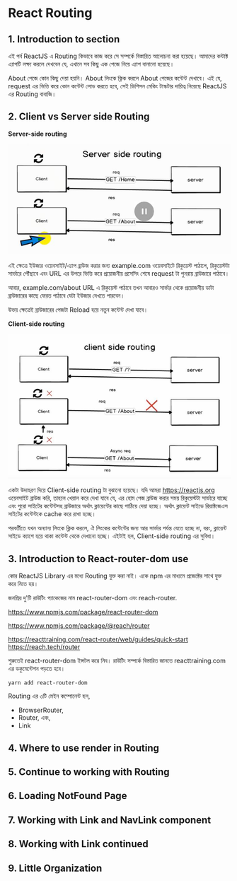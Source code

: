 # React Routing

## 1. Introduction to section

এই পর্ব ReactJS এ Routing কিভাবে কাজ করে সে সম্পর্কে বিস্তারিত আলোচনা করা হয়েছে। আমাদের কন্টাক্ট এ্যাপটি লক্ষ্য করলে দেখবেন যে, এখানে সব কিছু এক পেজে নিয়ে এ্যাপ বানানো হয়েছে।

About পেজে কোন কিছু দেয়া হয়নি। About লিংকে ক্লিক করলে About পেজের কন্টেন্ট দেখাবে। এই যে, request এর ভিত্তি করে কোন কন্টেন্ট লোড করতে হবে, সেই ডিশিসন মেকিং টাস্কটার দায়িত্ব নিয়েছে ReactJS এর Routing বাবাজি।



## 2. Client vs Server side Routing

**Server-side routing**

![Server-side Routing](https://github.com/manzurahmed/reactjs/blob/master/server-side-routing.jpg)

এই ক্ষেত্রে ইউজার ওয়েবসাইট/এ্যাপ ব্রাউজ করার জন্য example.com ওয়েবসাইটে রিকুয়েস্ট পাঠালে, রিকুয়েস্টটা সার্ভারে পৌঁছাবে এবং URL এর উপরে ভিত্তি করে প্রয়োজনীয় প্রসেসিং শেষে request টা পুনরায় ব্রাউজারে পাঠাবে।

আবার, example.com/about URL এ রিকুয়েস্ট পাঠাবে তখন আবারও সার্ভার থেকে প্রয়োজনীয় ডাটা ব্রাউজারের কাছে ফেরত পাঠাবে যেটা ইউজার দেখতে পারবেন।

উভয় ক্ষেত্রেই ব্রাউজারের পেজটা Reload হয়ে নতুন কন্টেন্ট দেখা যাবে।

**Client-side routing**

![Client-side Routing](https://github.com/manzurahmed/reactjs/blob/master/client-side-routing.jpg)

একটা উদাহরণ দিয়ে Client-side routing টা বুঝানো হয়েছে। যদি আমরা https://reactjs.org ওয়েবসাইট ব্রাউজ করি, তাহলে খেয়াল করে দেখা যাবে যে, এর হোম পেজ ব্রাউজ করার সময় রিকুয়েস্টটা সার্ভারে যাচ্ছে এবং পুরো সাইটের কন্টেন্টসহ ব্রাউজারে অর্থাৎ ক্লায়েন্টের কাছে পাঠিয়ে দেয়া হচ্ছে। অর্থাৎ ক্লায়েন্ট সাইডে রিয়াক্টজেএস সাইটের কন্টেন্টকে cache করে রাখা হচ্ছে।

পরবর্তীতে যখন অন্যান্য লিংকে ক্লিক করলে, ঐ লিংকের কন্টেন্টের জন্য আর সার্ভার পর্যন্ত যেতে হচ্ছে না, বরং, ক্লায়েন্ট সাইডে ক্যাশে হয়ে থাকা কন্টেন্ট থেকে দেখানো হচ্ছে। এইটাই হল, Client-side routing এর সুবিধা।

## 3. Introduction to React-router-dom use

কোর ReactJS Library এর মধ্যে Routing যুক্ত করা নাই। একে npm এর মাধ্যমে প্রজেক্টের সাথে যুক্ত করে নিতে হয়।

জনপ্রিয় দু'টি রাউটিং প্যাকেজের নাম react-router-dom এবং reach-router.

https://www.npmjs.com/package/react-router-dom 

https://www.npmjs.com/package/@reach/router

https://reacttraining.com/react-router/web/guides/quick-start
https://reach.tech/router

শুরুতেই react-router-dom ইন্সটল করে নিব। রাউটিং সম্পর্কে বিস্তারিত জানতে reacttraining.com এর ডকুমেন্টেশন পড়তে হবে।

```
yarn add react-router-dom
```

Routing এর ৩টি মেইন কম্পোনেন্ট হল,
- BrowserRouter,
- Router, এবং,
- Link

## 4. Where to use render in Routing

## 5. Continue to working with Routing

## 6. Loading NotFound Page

## 7. Working with Link and NavLink component

## 8. Working with Link continued

## 9. Little Organization
